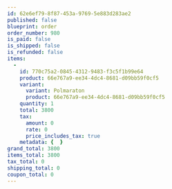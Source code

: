 ```yaml
---
id: 62e6ef79-8f87-453a-9769-5e883d283ae2
published: false
blueprint: order
order_number: 980
is_paid: false
is_shipped: false
is_refunded: false
items:
  -
    id: 770c75a2-0845-4312-9483-f3c5f1b99e64
    product: 66e767a9-ee34-4dc4-8681-d09bb59f0cf5
    variant:
      variant: Polmaraton
      product: 66e767a9-ee34-4dc4-8681-d09bb59f0cf5
    quantity: 1
    total: 3800
    tax:
      amount: 0
      rate: 0
      price_includes_tax: true
    metadata: {  }
grand_total: 3800
items_total: 3800
tax_total: 0
shipping_total: 0
coupon_total: 0
---
```

